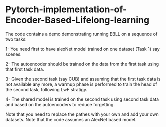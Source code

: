 # Pytorch-implementation-of-Encoder-Based-Lifelong-learning

The code contains a demo demonstrating running EBLL on a sequence of two tasks:

1- You need first to have alexNet model trained on one dataset (Task 1) say scenes.

2- The autoencoder should be trained on the data from the first task using that first task data.

3- Given the second task (say CUB) and assuming that the first task data is not available any more, a warmup phase is performed to train the head of the second task, following LwF stratigy.

4- The shared model is trained on the second task using second task data and based on the autoencoders to reduce forgetting.

Note that you need to replace the pathes with your own and add your own datasets. Note that the code assumes an AlexNet based model.


